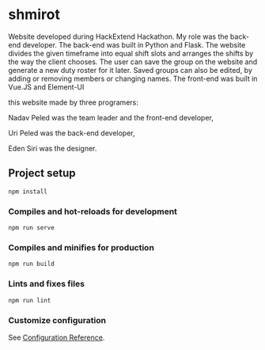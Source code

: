 # shmirot

Website developed during HackExtend Hackathon. My role was the back-end developer. The back-end was built in Python and Flask. The website divides the given timeframe into equal shift slots and arranges the shifts by the way the client chooses. The user can save the group on the website and generate a new duty roster for it later. Saved groups can also be edited, by adding or removing members or changing names. The front-end was built in Vue.JS and Element-UI



this website made by three programers:

Nadav Peled was the team leader and the front-end developer,

Uri Peled was the back-end developer,

Eden Siri was the designer.


## Project setup
```
npm install
```

### Compiles and hot-reloads for development
```
npm run serve
```

### Compiles and minifies for production
```
npm run build
```

### Lints and fixes files
```
npm run lint
```

### Customize configuration
See [Configuration Reference](https://cli.vuejs.org/config/).
